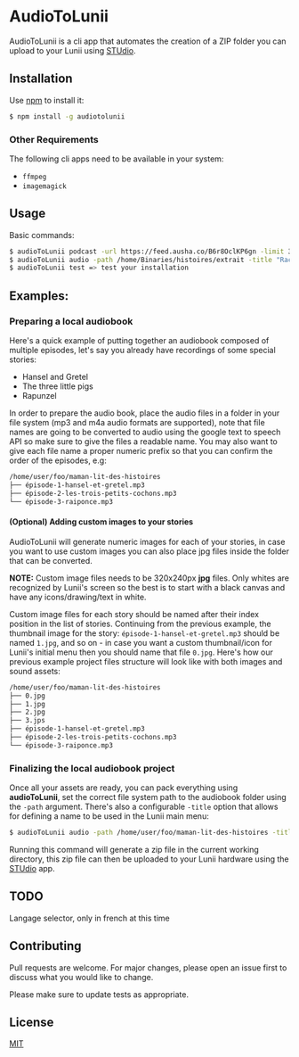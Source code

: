 # AudioToLunii

AudioToLunii is a cli app that automates the creation of a ZIP folder you can upload to your Lunii using [STUdio](https://github.com/marian-m12l/studio).

## Installation

Use [npm](https://github.com/npm/cli) to install it:

```sh
$ npm install -g audiotolunii
```

### Other Requirements

The following cli apps need to be available in your system:

- `ffmpeg`
- `imagemagick`


## Usage

Basic commands:

```sh
$ audioToLunii podcast -url https://feed.ausha.co/B6r8OclKP6gn -limit 30
$ audioToLunii audio -path /home/Binaries/histoires/extrait -title "Raconte moi des histoires"
$ audioToLunii test => test your installation
```

## Examples:

### Preparing a local audiobook

Here's a quick example of putting together an audiobook composed of multiple episodes, let's say you already have recordings of some special stories:

- Hansel and Gretel
- The three little pigs
- Rapunzel

In order to prepare the audio book, place the audio files in a folder in your file system (mp3 and m4a audio formats are supported), note that file names are going to be converted to audio using the google text to speech API so make sure to give the files a readable name. You may also want to give each file name a proper numeric prefix so that you can confirm the order of the episodes, e.g:

```sh
/home/user/foo/maman-lit-des-histoires
├── épisode-1-hansel-et-gretel.mp3
├── épisode-2-les-trois-petits-cochons.mp3
└── épisode-3-raiponce.mp3
```

#### (Optional) Adding custom images to your stories

AudioToLunii will generate numeric images for each of your stories, in case you want to use custom images you can also place jpg files inside the folder that can be converted.

**NOTE:** Custom image files needs to be 320x240px **jpg** files. Only whites are recognized by Lunii's screen so the best is to start with a black canvas and have any icons/drawing/text in white.

Custom image files for each story should be named after their index position in the list of stories. Continuing from the previous example, the thumbnail image for the story: `épisode-1-hansel-et-gretel.mp3` should be named `1.jpg`, and so on - in case you want a custom thumbnail/icon for Lunii's initial menu then you should name that file `0.jpg`. Here's how our previous example project files structure will look like with both images and sound assets:

```sh
/home/user/foo/maman-lit-des-histoires
├── 0.jpg
├── 1.jpg
├── 2.jpg
├── 3.jps
├── épisode-1-hansel-et-gretel.mp3
├── épisode-2-les-trois-petits-cochons.mp3
└── épisode-3-raiponce.mp3
```

### Finalizing the local audiobook project

Once all your assets are ready, you can pack everything using **audioToLunii**, set the correct file system path to the audiobook folder using the `-path` argument. There's also a configurable `-title` option that allows for defining a name to be used in the Lunii main menu:

```sh
$ audioToLunii audio -path /home/user/foo/maman-lit-des-histoires -title "Les histoires de maman"
```

Running this command will generate a zip file in the current working directory, this zip file can then be uploaded to your Lunii hardware using the [STUdio](https://github.com/marian-m12l/studio) app.

## TODO

Langage selector, only in french at this time




## Contributing
Pull requests are welcome. For major changes, please open an issue first to discuss what you would like to change.

Please make sure to update tests as appropriate.

## License
[MIT](https://choosealicense.com/licenses/mit/)
